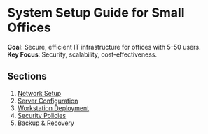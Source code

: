 # System Setup Guide for Small Offices
**Goal**: Secure, efficient IT infrastructure for offices with 5–50 users.  
**Key Focus**: Security, scalability, cost-effectiveness.  

## Sections  
1. [Network Setup](docs/1-network-setup.md)  
2. [Server Configuration](docs/2-server-setup.md)  
3. [Workstation Deployment](docs/3-workstation-setup.md)  
4. [Security Policies](docs/4-security-policies.md)  
5. [Backup & Recovery](docs/5-backup-recovery.md)  
